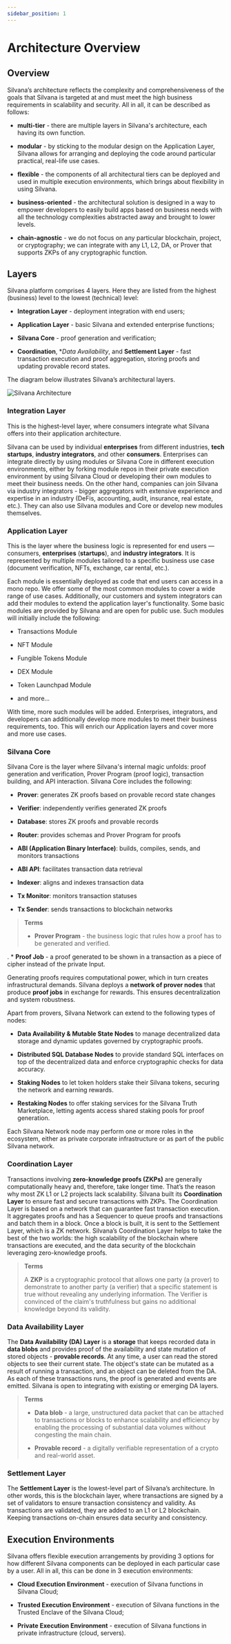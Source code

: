 ```yaml
---
sidebar_position: 1
---
```


# Architecture Overview

## Overview

Silvana’s architecture reflects the complexity and comprehensiveness of the goals that Silvana is targeted at and must meet the high business requirements in scalability and security. All in all, it can be described as follows:

* **multi-tier** - there are multiple layers in Silvana's architecture, each having its own function.

* **modular** - by sticking to the modular design on the Application Layer, Silvana allows for arranging and deploying the code around particular practical, real-life use cases.

* **flexible** - the components of all architectural tiers can be deployed and used in multiple execution environments, which brings about flexibility in using Silvana.

* **business-oriented** - the architectural solution is designed in a way to empower developers to easily build apps based on business needs with all the technology complexities abstracted away and brought to lower levels.

* **chain-agnostic** - we do not focus on any particular blockchain, project, or cryptography; we can integrate with any L1, L2, DA, or Prover that supports ZKPs of any cryptographic function.

## Layers

Silvana platform comprises 4 layers. Here they are listed from the highest (business) level to the lowest (technical) level: 

* **Integration Layer** - deployment integration with end users;

* **Application Layer** - basic Silvana and extended enterprise functions;

* **Silvana Core** - proof generation and verification;

* **Coordination**, **Data *Availability**, and **Settlement Layer** - fast transaction execution and proof aggregation, storing proofs and updating provable record states.

The diagram below illustrates Silvana’s architectural layers.

![Silvana Architecture](./img/silvana-architecture.png)

### Integration Layer

This is the highest-level layer, where consumers integrate what Silvana offers into their application architecture.

Silvana can be used by individual **enterprises** from different industries, **tech startups**, **industry integrators**, and other **consumers**. Enterprises can integrate directly by using modules or Silvana Core in different execution environments, either by forking module repos in their private execution environment by using Silvana Cloud or developing their own modules to meet their business needs. On the other hand, companies can join Silvana via industry integrators - bigger aggregators with extensive experience and expertise in an industry (DeFis, accounting, audit, insurance, real estate, etc.). They can also use Silvana modules and Core or develop new modules themselves.

### Application Layer

This is the layer where the business logic is represented for end users — consumers, **enterprises** (**startups**), and **industry integrators**. It is represented by multiple modules tailored to a specific business use case (document verification, NFTs, exchange, car rental, etc.). 

Each module is essentially deployed as code that end users can access in a mono repo. We offer some of the most common modules to cover a wide range of use cases. Additionally, our customers and system integrators can add their modules to extend the application layer's functionality. Some basic modules are provided by Silvana and are open for public use. Such modules will initially include the following:

* Transactions Module

* NFT Module

* Fungible Tokens Module

* DEX Module

* Token Launchpad Module

* and more...

With time, more such modules will be added. Enterprises, integrators, and developers can additionally develop more modules to meet their business requirements, too. This will enrich our Application layers and cover more and more use cases. 

### Silvana Core

Silvana Core is the layer where Silvana's internal magic unfolds: proof generation and verification, Prover Program (proof logic), transaction building, and API interaction. Silvana Core includes the following:

* **Prover**: generates ZK proofs based on provable record state changes

* **Verifier**: independently verifies generated ZK proofs

* **Database**: stores ZK proofs and provable records

* **Router**: provides schemas and Prover Program for proofs

* **ABI (Application Binary Interface)**: builds, compiles, sends, and monitors transactions

* **ABI API**: facilitates transaction data retrieval

* **Indexer**: aligns and indexes transaction data

* **Tx Monitor**: monitors transaction statuses

* **Tx Sender**: sends transactions to blockchain networks

> **Terms**
> 
> * **Prover Program** - the business logic that rules how a proof has to be generated and verified.
> 
. * **Proof Job** - a proof generated to be shown in a transaction as a piece of cipher instead of the private Input.

Generating proofs requires computational power, which in turn creates infrastructural demands. Silvana deploys a **network of prover nodes** that produce **proof jobs** in exchange for rewards. This ensures decentralization and system robustness.

Apart from provers, Silvana Network can extend to the following types of nodes:

* **Data Availability & Mutable State Nodes** to manage decentralized data storage and dynamic updates governed by cryptographic proofs.

* **Distributed SQL Database Nodes** to provide standard SQL interfaces on top of the decentralized data and enforce cryptographic checks for data accuracy.

* **Staking Nodes** to let token holders stake their Silvana tokens, securing the network and earning rewards.

* **Restaking Nodes** to offer staking services for the Silvana Truth Marketplace, letting agents access shared staking pools for proof generation.

Each Silvana Network node may perform one or more roles in the ecosystem, either as private corporate infrastructure or as part of the public Silvana network.

### Coordination Layer

Transactions involving **zero-knowledge proofs (ZKPs)** are generally computationally heavy and, therefore, take longer time. That’s the reason why most ZK L1 or L2 projects lack scalability. Silvana built its **Coordination Layer** to ensure fast and secure transactions with ZKPs. The Coordination Layer is based on a network that can guarantee fast transaction execution. It aggregates proofs and has a Sequencer to queue proofs and transactions and batch them in a block. Once a block is built, it is sent to the Settlement Layer, which is a ZK network. Silvana’s Coordination Layer helps to take the best of the two worlds: the high scalability of the blockchain where transactions are executed, and the data security of the blockchain leveraging zero-knowledge proofs.

> **Terms**
>   
> A **ZKP** is a cryptographic protocol that allows one party (a prover) to demonstrate to another party (a verifier) that a specific statement is true without revealing any underlying information. The Verifier is convinced of the claim's truthfulness but gains no additional knowledge beyond its validity.

### Data Availability Layer

The **Data Availability (DA) Layer** is a **storage** that keeps recorded data in **data blobs** and provides proof of the availability and state mutation of stored objects - **provable records**. At any time, a user can read the stored objects to see their current state. The object's state can be mutated as a result of running a transaction, and an object can be deleted from the DA. As each of these transactions runs, the proof is generated and events are emitted. Silvana is open to integrating with existing or emerging DA layers.

> **Terms**
>   
> * **Data blob** - a large, unstructured data packet that can be attached to transactions or blocks to enhance scalability and efficiency by enabling the processing of substantial data volumes without congesting the main chain.
> 
> * **Provable record** - a digitally verifiable representation of a crypto and real-world asset.

### Settlement Layer

The **Settlement Layer** is the lowest-level part of Silvana’s architecture. In other words, this is the blockchain layer, where transactions are signed by a set of validators to ensure transaction consistency and validity. As transactions are validated, they are added to an L1 or L2 blockchain. Keeping transactions on-chain ensures data security and consistency.

## Execution Environments

Silvana offers flexible execution arrangements by providing 3 options for how different Silvana components can be deployed in each particular case by a user. All in all, this can be done in 3 execution environments:

* **Cloud Execution Environment** - execution of Silvana functions in Silvana Cloud;

* **Trusted Execution Environment** - execution of Silvana functions in the Trusted Enclave of the Silvana Cloud;

* **Private Execution Environment** - execution of Silvana functions in private infrastructure (cloud, servers).